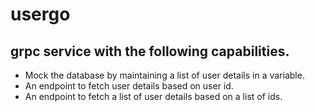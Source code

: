 # usergo
## grpc service with the following capabilities.

- Mock the database by maintaining a list of user details in a variable.
- An endpoint to fetch user details based on user id.
- An endpoint to fetch a list of user details based on a list of ids.
